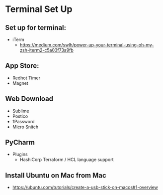 # Terminal Set Up

## Set up for terminal:
* iTerm
  * https://medium.com/swlh/power-up-your-terminal-using-oh-my-zsh-iterm2-c5a03f73a9fb

## App Store:
* Redhot Timer
* Magnet

## Web Download
* Sublime
* Postico
* 1Password
* Micro Snitch

## PyCharm
* Plugins
  * HashiCorp Terraform / HCL language support

## Install Ubuntu on Mac from Mac
* https://ubuntu.com/tutorials/create-a-usb-stick-on-macos#1-overview
